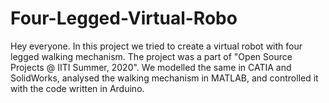 # Four-Legged-Virtual-Robo

Hey everyone. In this project we tried to create a virtual robot with four legged walking mechanism. The project was a part of "Open Source Projects @ IITI Summer, 2020". 
We modelled the same in CATIA and SolidWorks, analysed the walking mechanism in MATLAB, and controlled it with the code written in Arduino.
